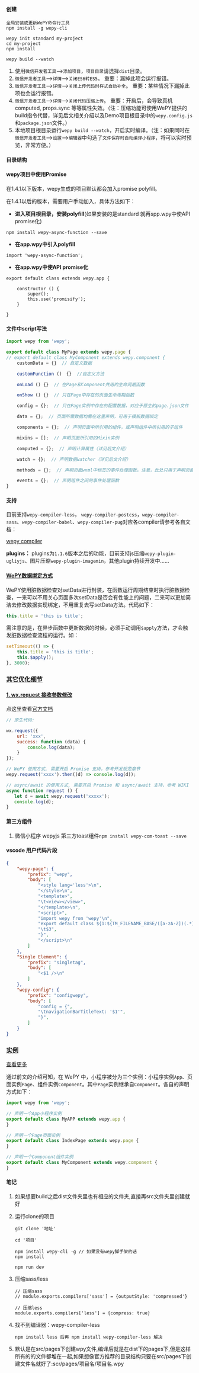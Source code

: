 #### 创建

```
全局安装或更新WePY命令行工具
npm install -g wepy-cli

wepy init standard my-project
cd my-project
npm install

wepy build --watch
```

1. 使用`微信开发者工具`-->`添加项目`，`项目目录`请选择`dist`目录。
2. `微信开发者工具`-->`详情`-->`关闭ES6转ES5`。 重要：漏掉此项会运行报错。
3. `微信开发者工具`-->`详情`-->`关闭上传代码时样式自动补全`。 重要：某些情况下漏掉此项也会运行报错。
4. `微信开发者工具`-->`详情`-->`关闭代码压缩上传`。 重要：开启后，会导致真机computed, props.sync 等等属性失效。（注：压缩功能可使用WePY提供的build指令代替，详见后文相关介绍以及Demo项目根目录中的`wepy.config.js`和`package.json`文件。）
5. 本地项目根目录运行`wepy build --watch`，开启实时编译。（注：如果同时在`微信开发者工具`-->`设置`-->`编辑器`中勾选了`文件保存时自动编译小程序`，将可以实时预览，非常方便。）

#### 目录结构



#### wepy项目中使用Promise

在1.4.1以下版本，wepy生成的项目默认都会加入promise polyfill。

在1.4.1以后的版本，需要用户手动加入，具体方法如下：

- **进入项目根目录，安装polyfill**(如果安装的是standard 就再spp.wpy中使API promise化)

```
npm install wepy-async-function --save
```

- **在app.wpy中引入polyfill**

```
import 'wepy-async-function'; 
```

- **在app.wpy中使API promise化**

```
export default class extends wepy.app {

    constructor () {
        super();
        this.use('promisify');
    }

}
```

#### 文件中script写法

```js
import wepy from 'wepy';

export default class MyPage extends wepy.page {
// export default class MyComponent extends wepy.component {
    customData = {}  // 自定义数据

    customFunction ()　{}  //自定义方法

    onLoad () {}  // 在Page和Component共用的生命周期函数

    onShow () {}  // 只在Page中存在的页面生命周期函数

    config = {};  // 只在Page实例中存在的配置数据，对应于原生的page.json文件

    data = {};  // 页面所需数据均需在这里声明，可用于模板数据绑定

    components = {};  // 声明页面中所引用的组件，或声明组件中所引用的子组件

    mixins = [];  // 声明页面所引用的Mixin实例

    computed = {};  // 声明计算属性（详见后文介绍）

    watch = {};  // 声明数据watcher（详见后文介绍）

    methods = {};  // 声明页面wxml中标签的事件处理函数。注意，此处只用于声明页面wxml中标签的bind、catch事件(官方的)，自定义方法需以自定义方法的方式声明

    events = {};  // 声明组件之间的事件处理函数
}
```



#### 支持

目前支持`wepy-compiler-less`， `wepy-compiler-postcss`，`wepy-compiler-sass`、`wepy-compiler-babel`、`wepy-compiler-pug`对应各compiler请参考各自文档：

[wepy compiler](https://tencent.github.io/wepy/document.html#/)

**plugins：** plugins为`1.1.6`版本之后的功能，目前支持js压缩`wepy-plugin-ugliyjs`、图片压缩`wepy-plugin-imagemin`，其他plugin持续开发中......

#### [WePY数据绑定方式](https://tencent.github.io/wepy/document.html#/?id=wepy数据绑定方式)

WePY使用脏数据检查对setData进行封装，在函数运行周期结束时执行脏数据检查，一来可以不用关心页面多次setData是否会有性能上的问题，二来可以更加简洁去修改数据实现绑定，不用重复去写setData方法。代码如下：

```javascript
this.title = 'this is title';
```

需注意的是，在异步函数中更新数据的时候，必须手动调用`$apply`方法，才会触发脏数据检查流程的运行。如：

```javascript
setTimeout(() => {
    this.title = 'this is title';
    this.$apply();
}, 3000);
```

### [其它优化细节](https://tencent.github.io/wepy/document.html#/?id=其它优化细节)

#### [1. wx.request 接收参数修改](https://tencent.github.io/wepy/document.html#/?id=_1-wxrequest-接收参数修改)

点这里查看[官方文档](https://developers.weixin.qq.com/miniprogram/dev/api/wx.request.html)

```javascript
// 原生代码:

wx.request({
    url: 'xxx',
    success: function (data) {
        console.log(data);
    }
});

// WePY 使用方式, 需要开启 Promise 支持，参考开发规范章节
wepy.request('xxxx').then((d) => console.log(d));

// async/await 的使用方式, 需要开启 Promise 和 async/await 支持，参考 WIKI
async function request () {
   let d = await wepy.request('xxxxx');
   console.log(d);
}
```

#### 第三方组件

1. 微信小程序 wepyjs 第三方toast组件`npm install wepy-com-toast --save`

#### vscode 用户代码片段

```json
{
    "wepy-page": {
        "prefix": "wepy",
        "body": [
            "<style lang='less'>\n",
            "</style>\n",
            "<template>",
            "\t<view></view>",
            "</template>\n",
            "<script>",
            "import wepy from 'wepy'\n",
            "export default class ${1:${TM_FILENAME_BASE/([a-zA-Z])(.*)/${1:/upcase}$2/g}} extends wepy.${2|page,component,app|} {",
            "\t$3",
            "}",
            "</script>\n"
        ]
    },
    "Single Element": {
        "prefix": "singletag",
        "body": [
            "<$1 />\n"
        ]
    },
    "wepy-config": {
        "prefix": "configwepy",
        "body": [
            "config = {",
            "\tnavigationBarTitleText: '$1'",
            "}",
        ]
    }
}
```

### [实例](https://tencent.github.io/wepy/document.html#/?id=实例)

[查看更多](https://tencent.github.io/wepy/document.html#/?id=关于compilers和plugins)

通过前文的介绍可知，在 WePY 中，小程序被分为三个实例：小程序实例`App`、页面实例`Page`、组件实例`Component`。其中`Page`实例继承自`Component`。各自的声明方式如下：

```javascript
import wepy from 'wepy';

// 声明一个App小程序实例
export default class MyAPP extends wepy.app {
}

// 声明一个Page页面实例
export default class IndexPage extends wepy.page {
}

// 声明一个Component组件实例
export default class MyComponent extends wepy.component {
}
```

#### 笔记

1. 如果想要build之后dist文件夹里也有相应的文件夹,直接再src文件夹里创建就好

2. 运行clone的项目

   ```
   git clone '地址'
   
   cd '项目'
   
   npm install wepy-cli -g // 如果没有wepy脚手架的话
   npm install
   
   npm run dev
   ```

3. 压缩sass/less

    ```
    // 压缩sass
    // module.exports.compilers['sass'] = {outputStyle: 'compressed'}

    // 压缩less
    module.exports.compilers['less'] = {compress: true}
    ```

4. 找不到编译器：wepy-compiler-less

    ```
    npm install less 后再 npm install wepy-compiler-less 解决
    ```

5. 默认是在src/pages下创建wpy文件,编译后就是在dist下的pages下,但是这样所有的的文件都堆在一起,如果想像官方推荐的目录结构只要在src/pages下创建文件名就好了:scr/pages/项目名/项目名.wpy